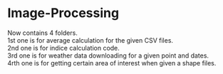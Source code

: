 # Image-Processing

Now contains 4 folders.<br/>
1st one is for average calculation for the given CSV files.<br/>
2nd one is for indice calculation code.<br/>
3rd one is for weather data downloading for a given point and dates.<br/>
4rth one is for getting certain area of interest when given a shape files.<br/>
